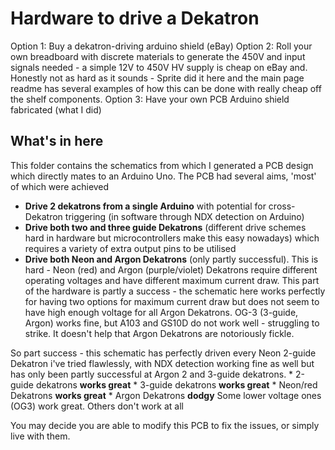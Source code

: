 # Hardware to drive a Dekatron

Option 1: Buy a dekatron-driving arduino shield (eBay)
Option 2: Roll your own breadboard with discrete materials to generate the 450V and input signals needed - a simple 12V to 450V HV supply is cheap on eBay and. Honestly not as hard as it sounds - Sprite did it here and the main page readme has several examples of how this can be done with really cheap off the shelf components.
Option 3: Have your own PCB Arduino shield fabricated (what I did)

## What's in here
This folder contains the schematics from which I generated a PCB design which directly mates to an Arduino Uno.
The PCB had several aims, 'most' of which were achieved
  * **Drive 2 dekatrons from a single Arduino** with potential for cross-Dekatron triggering (in software through NDX detection on Arduino)
  * **Drive both two and three guide Dekatrons** (different drive schemes hard in hardware but microcontrollers make this easy nowadays) which requires a variety of extra output pins to be utilised
  * **Drive both Neon and Argon Dekatrons** (only partly successful). This is hard - Neon (red) and Argon (purple/violet) Dekatrons require different operating voltages and have different maximum current draw. This part of the hardware is partly a success - the schematic here works perfectly for having two options for maximum current draw but does not seem to have high enough voltage for all Argon Dekatrons. OG-3 (3-guide, Argon) works fine, but A103 and GS10D do not work well - struggling to strike. It doesn't help that Argon Dekatrons are notoriously fickle.
  
  So part success - this schematic has perfectly driven every Neon 2-guide Dekatron i've tried flawlessly, with NDX detection working fine as well but has only been partly successful at Argon 2 and 3-guide dekatrons.
      * 2-guide dekatrons **works great**
      * 3-guide dekatrons **works great**
      * Neon/red Dekatrons **works great**
      * Argon Dekatrons **dodgy** Some lower voltage ones (OG3) work great. Others don't work at all
      
You may decide you are able to modify this PCB to fix the issues, or simply live with them.
